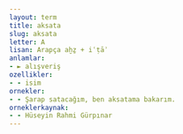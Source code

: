 ```yaml
---
layout: term
title: aksata
slug: aksata
letter: A
lisan: Arapça aḫẕ + iʿṭāʾ
anlamlar:
- ► alışveriş
ozellikler:
- - isim
ornekler:
- - Şarap satacağım, ben aksatama bakarım.
orneklerkaynak:
- - Hüseyin Rahmi Gürpınar
---
```

